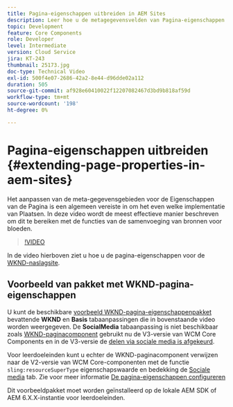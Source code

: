 ```yaml
---
title: Pagina-eigenschappen uitbreiden in AEM Sites
description: Leer hoe u de metagegevensvelden van Pagina-eigenschappen in Adobe Experience Manager Sites kunt uitbreiden. In deze video wordt de meest effectieve manier beschreven om dit te bereiken met de functies van de samenvoeging van bronnen voor bloeden.
topic: Development
feature: Core Components
role: Developer
level: Intermediate
version: Cloud Service
jira: KT-243
thumbnail: 25173.jpg
doc-type: Technical Video
exl-id: 500f4e07-2686-42a2-8e44-d96dde02a112
duration: 505
source-git-commit: af928e60410022f12207082467d3bd9b818af59d
workflow-type: tm+mt
source-wordcount: '198'
ht-degree: 0%

---
```


# Pagina-eigenschappen uitbreiden {#extending-page-properties-in-aem-sites}

Het aanpassen van de meta-gegevensgebieden voor de Eigenschappen van de Pagina is een algemeen vereiste in om het even welke implementatie van Plaatsen. In deze video wordt de meest effectieve manier beschreven om dit te bereiken met de functies van de samenvoeging van bronnen voor bloeden.

>[!VIDEO](https://video.tv.adobe.com/v/25173?quality=12&learn=on)

In de video hierboven ziet u hoe u de pagina-eigenschappen voor de [WKND-naslagsite](https://github.com/adobe/aem-guides-wknd).

## Voorbeeld van pakket met WKND-pagina-eigenschappen

U kunt de beschikbare [voorbeeld WKND-pagina-eigenschappenpakket](./assets/WKND-PageProperties-Example-Dialog-1.0.zip) bevattende **WKND** en **Basis** tabaanpassingen die in bovenstaande video worden weergegeven. De **SocialMedia** tabaanpassing is niet beschikbaar zoals [WKND-paginacomponent](https://github.com/adobe/aem-guides-wknd/blob/main/ui.apps/src/main/content/jcr_root/apps/wknd/components/page/.content.xml#L5) gebruikt nu de V3-versie van WCM Core Components en in de V3-versie de [delen via sociale media is afgekeurd](https://github.com/adobe/aem-core-wcm-components/pull/1930).

Voor leerdoeleinden kunt u echter de WKND-paginacomponent verwijzen naar de V2-versie van WCM Core-componenten met de functie `sling:resourceSuperType` eigenschapswaarde en bedekking de [Sociale media](https://github.com/adobe/aem-core-wcm-components/blob/main/content/src/content/jcr_root/apps/core/wcm/components/page/v2/page/_cq_dialog/.content.xml#L95) tab. Zie voor meer informatie [De pagina-eigenschappen configureren](https://experienceleague.adobe.com/docs/experience-manager-65/developing/extending-aem/page-properties-views.html#configuring-your-page-properties)

Dit voorbeeldpakket moet worden geïnstalleerd op de lokale AEM SDK of AEM 6.X.X-instantie voor leerdoeleinden.
